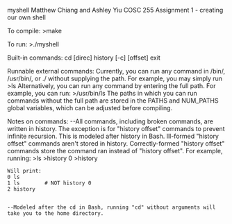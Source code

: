 myshell
Matthew Chiang and Ashley Yiu
COSC 255 Assignment 1 - creating our own shell


To compile:
	>make

To run:
	>./myshell


Built-in commands:
	cd [direc]
	history [-c] [offset]
	exit


Runnable external commands:
	Currently, you can run any command in /bin/, /usr/bin/, or ./ without supplying the path. For example, you may simply run
		>ls
	Alternatively, you can run any command by entering the full path. For example, you can run:
		>/usr/bin/ls
	The paths in which you can run commands without the full path are stored in the PATHS and NUM_PATHS global variables, which can be adjusted before compiling.


Notes on commands:
	--All commands, including broken commands, are written in history. The exception is for "history offset" commands to prevent infinite recursion. This is modeled after history in Bash. Ill-formed "history offset" commands aren't stored in history. Correctly-formed "history offset" commands store the command ran instead of "history offset". For example, running:
	>ls
	>history 0
	>history

	Will print:
	0 ls
	1 ls		# NOT history 0
	2 history


	--Modeled after the cd in Bash, running "cd" without arguments will take you to the home directory.

